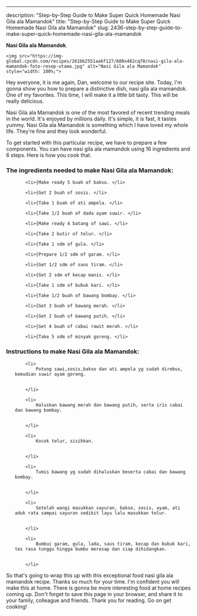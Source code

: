 ---
description: "Step-by-Step Guide to Make Super Quick Homemade Nasi Gila ala Mamandok"
title: "Step-by-Step Guide to Make Super Quick Homemade Nasi Gila ala Mamandok"
slug: 2436-step-by-step-guide-to-make-super-quick-homemade-nasi-gila-ala-mamandok

<p>
	<strong>Nasi Gila ala Mamandok</strong>. 
	
</p>
<p>
	
	<img src="https://img-global.cpcdn.com/recipes/261bb2551aa6f127/680x482cq70/nasi-gila-ala-mamandok-foto-resep-utama.jpg" alt="Nasi Gila ala Mamandok" style="width: 100%;">
	
	
</p>
<p>
	Hey everyone, it is me again, Dan, welcome to our recipe site. Today, I'm gonna show you how to prepare a distinctive dish, nasi gila ala mamandok. One of my favorites. This time, I will make it a little bit tasty. This will be really delicious.
</p>
	
<p>
	Nasi Gila ala Mamandok is one of the most favored of recent trending meals in the world. It's enjoyed by millions daily. It's simple, it is fast, it tastes yummy. Nasi Gila ala Mamandok is something which I have loved my whole life. They're fine and they look wonderful.
</p>
<p>
	
</p>

<p>
To get started with this particular recipe, we have to prepare a few components. You can have nasi gila ala mamandok using 16 ingredients and 6 steps. Here is how you cook that.
</p>

<h3>The ingredients needed to make Nasi Gila ala Mamandok:</h3>

<ol>
	
		<li>{Make ready 5 buah of bakso. </li>
	
		<li>{Get 2 buah of sosis. </li>
	
		<li>{Take 1 buah of ati ampela. </li>
	
		<li>{Take 1/2 buah of dada ayam suwir. </li>
	
		<li>{Make ready 4 batang of sawi. </li>
	
		<li>{Take 2 butir of telur. </li>
	
		<li>{Take 1 sdm of gula. </li>
	
		<li>{Prepare 1/2 sdm of garam. </li>
	
		<li>{Get 1/2 sdm of saos tiram. </li>
	
		<li>{Get 2 sdm of kecap manis. </li>
	
		<li>{Take 1 sdm of bubuk kari. </li>
	
		<li>{Take 1/2 buah of bawang bombay. </li>
	
		<li>{Get 3 buah of bawang merah. </li>
	
		<li>{Get 2 buah of bawang putih. </li>
	
		<li>{Get 4 buah of cabai rawit merah. </li>
	
		<li>{Take 5 sdm of minyak goreng. </li>
	
</ol>
<p>
	
</p>

<h3>Instructions to make Nasi Gila ala Mamandok:</h3>

<ol>
	
		<li>
			Potong sawi,sosis,bakso dan ati ampela yg sudah direbus, kemudian suwir ayam goreng.
			
			
		</li>
	
		<li>
			Haluskan bawang merah dan bawang putih, serta iris cabai dan bawang bombay.
			
			
		</li>
	
		<li>
			Kocok telur, sisihkan.
			
			
		</li>
	
		<li>
			Tumis bawang yg sudah dihaluskan beserta cabai dan bawang bombay.
			
			
		</li>
	
		<li>
			Setelah wangi masukkan sayuran, bakso, sosis, ayam, ati aduk rata sampai sayuran sedikit layu lalu masukkan telur.
			
			
		</li>
	
		<li>
			Bumbui garam, gula, lada, saus tiram, kecap dan bubuk kari, tes rasa tunggu hingga bumbu meresap dan siap dihidangkan.
			
			
		</li>
	
</ol>

<p>
	
</p>

<p>
	So that's going to wrap this up with this exceptional food nasi gila ala mamandok recipe. Thanks so much for your time. I'm confident you will make this at home. There is gonna be more interesting food at home recipes coming up. Don't forget to save this page in your browser, and share it to your family, colleague and friends. Thank you for reading. Go on get cooking!
</p>

